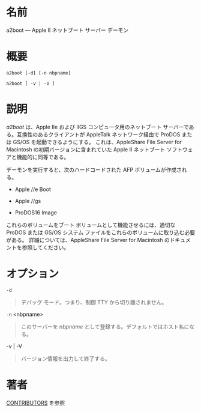 # 名前

a2boot — Apple II ネットブート サーバー デーモン

# 概要

`a2boot [-d] [-n nbpname]`

`a2boot [ -v | -V ]`

# 説明

*a2boot* は、Apple IIe および IIGS コンピュータ用のネットブート
サーバーである。互換性のあるクライアントが AppleTalk ネットワーク経由で
ProDOS または GS/OS を起動できるようにする。 これは、AppleShare File
Server for Macintosh の初期バージョンに含まれていた Apple II
ネットブート ソフトウェアと機能的に同等である。

デーモンを実行すると、次のハードコードされた AFP ボリュームが作成される。

- Apple //e Boot

- Apple //gs

- ProDOS16 Image

これらのボリュームをブート ボリュームとして機能させるには、適切な ProDOS または GS/OS システム
ファイルをこれらのボリュームに取り込む必要がある。 詳細については、AppleShare File Server for Macintosh
のドキュメントを参照してください。

# オプション

`-d`

> デバッグ モード。つまり、制御 TTY から切り離されません。

`-n` <nbpname\>

> このサーバーを *nbpname*
として登録する。デフォルトではホスト名になる。

-v | -V

> バージョン情報を出力して終了する。

# 著者

[CONTRIBUTORS](https://netatalk.io/contributors) を参照

